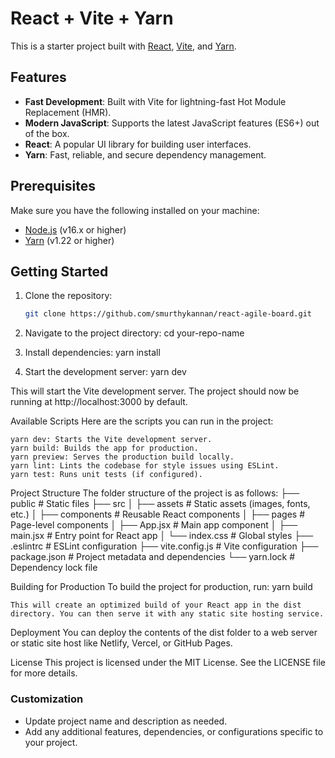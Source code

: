 # React + Vite + Yarn

This is a starter project built with [React](https://reactjs.org/), [Vite](https://vitejs.dev/), and [Yarn](https://yarnpkg.com/).

## Features

- **Fast Development**: Built with Vite for lightning-fast Hot Module Replacement (HMR).
- **Modern JavaScript**: Supports the latest JavaScript features (ES6+) out of the box.
- **React**: A popular UI library for building user interfaces.
- **Yarn**: Fast, reliable, and secure dependency management.
  
## Prerequisites

Make sure you have the following installed on your machine:

- [Node.js](https://nodejs.org/) (v16.x or higher)
- [Yarn](https://yarnpkg.com/) (v1.22 or higher)

## Getting Started

1. Clone the repository:

   ```bash
   git clone https://github.com/smurthykannan/react-agile-board.git

2. Navigate to the project directory:
    cd your-repo-name

3. Install dependencies:
    yarn install

4. Start the development server:
    yarn dev

This will start the Vite development server. The project should now be running at http://localhost:3000 by default.

Available Scripts
Here are the scripts you can run in the project:

    yarn dev: Starts the Vite development server.   
    yarn build: Builds the app for production.
    yarn preview: Serves the production build locally.
    yarn lint: Lints the codebase for style issues using ESLint.
    yarn test: Runs unit tests (if configured).

Project Structure
The folder structure of the project is as follows:
├── public             # Static files
├── src
│   ├── assets         # Static assets (images, fonts, etc.)
│   ├── components     # Reusable React components
│   ├── pages          # Page-level components
│   ├── App.jsx        # Main app component
│   ├── main.jsx       # Entry point for React app
│   └── index.css      # Global styles
├── .eslintrc          # ESLint configuration
├── vite.config.js     # Vite configuration
├── package.json       # Project metadata and dependencies
└── yarn.lock          # Dependency lock file

Building for Production
    To build the project for production, run:
        yarn build

    This will create an optimized build of your React app in the dist directory. You can then serve it with any static site hosting service.

Deployment
    You can deploy the contents of the dist folder to a web server or static site host like Netlify, Vercel, or GitHub Pages.

License
    This project is licensed under the MIT License. See the LICENSE file for more details.


### Customization
- Update project name and description as needed.
- Add any additional features, dependencies, or configurations specific to your project.
